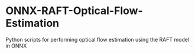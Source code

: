 # ONNX-RAFT-Optical-Flow-Estimation
 Python scripts for performing optical flow estimation using the RAFT model in ONNX

